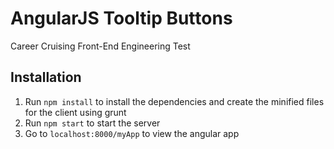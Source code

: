 # AngularJS Tooltip Buttons
Career Cruising Front-End Engineering Test



## Installation
1. Run `npm install` to install the dependencies and create the minified files for the client using grunt
2. Run `npm start` to start the server
3. Go to `localhost:8000/myApp` to view the angular app

